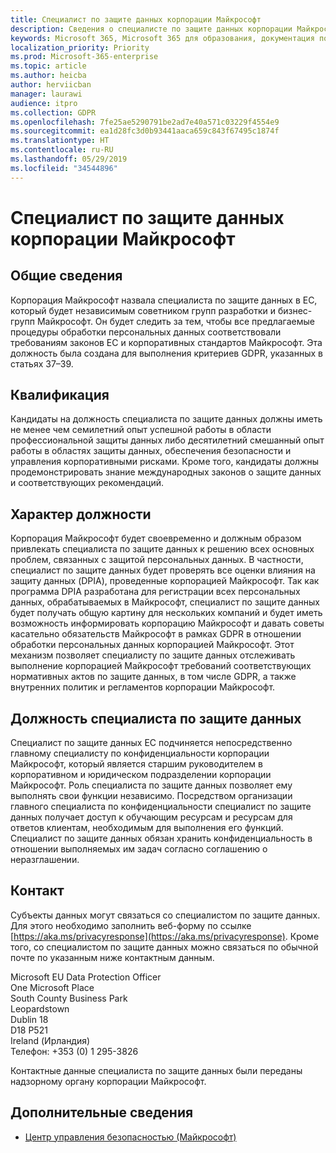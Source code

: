 ```yaml
---
title: Специалист по защите данных корпорации Майкрософт
description: Сведения о специалисте по защите данных корпорации Майкрософт в ЕС, действующем в рамках GDPR
keywords: Microsoft 365, Microsoft 365 для образования, документация по Microsoft 365, GDPR
localization_priority: Priority
ms.prod: Microsoft-365-enterprise
ms.topic: article
ms.author: heicba
author: herviicban
manager: laurawi
audience: itpro
ms.collection: GDPR
ms.openlocfilehash: 7fe25ae5290791be2ad7e40a571c03229f4554e9
ms.sourcegitcommit: ea1d28fc3d0b93441aaca659c843f67495c1874f
ms.translationtype: HT
ms.contentlocale: ru-RU
ms.lasthandoff: 05/29/2019
ms.locfileid: "34544896"
---
```

# <a name="microsofts-data-protection-officer"></a>Специалист по защите данных корпорации Майкрософт

## <a name="overview"></a>Общие сведения

Корпорация Майкрософт назвала специалиста по защите данных в ЕС, который будет независимым советником групп разработки и бизнес-групп Майкрософт. Он будет следить за тем, чтобы все предлагаемые процедуры обработки персональных данных соответствовали требованиям законов ЕС и корпоративных стандартов Майкрософт. Эта должность была создана для выполнения критериев GDPR, указанных в статьях 37–39.

## <a name="qualifications"></a>Квалификация

Кандидаты на должность специалиста по защите данных должны иметь не менее чем семилетний опыт успешной работы в области профессиональной защиты данных либо десятилетний смешанный опыт работы в областях защиты данных, обеспечения безопасности и управления корпоративными рисками. Кроме того, кандидаты должны продемонстрировать знание международных законов о защите данных и соответствующих рекомендаций. 

## <a name="nature-of-the-role"></a>Характер должности

Корпорация Майкрософт будет своевременно и должным образом привлекать специалиста по защите данных к решению всех основных проблем, связанных с защитой персональных данных. В частности, специалист по защите данных будет проверять все оценки влияния на защиту данных (DPIA), проведенные корпорацией Майкрософт. Так как программа DPIA разработана для регистрации всех персональных данных, обрабатываемых в Майкрософт, специалист по защите данных будет получать общую картину для нескольких компаний и будет иметь возможность информировать корпорацию Майкрософт и давать советы касательно обязательств Майкрософт в рамках GDPR в отношении обработки персональных данных корпорацией Майкрософт. Этот механизм позволяет специалисту по защите данных отслеживать выполнение корпорацией Майкрософт требований соответствующих нормативных актов по защите данных, в том числе GDPR, а также внутренних политик и регламентов корпорации Майкрософт. 

## <a name="position-of-the-data-protection-officer"></a>Должность специалиста по защите данных

Специалист по защите данных ЕС подчиняется непосредственно главному специалисту по конфиденциальности корпорации Майкрософт, который является старшим руководителем в корпоративном и юридическом подразделении корпорации Майкрософт. Роль специалиста по защите данных позволяет ему выполнять свои функции независимо. Посредством организации главного специалиста по конфиденциальности специалист по защите данных получает доступ к обучающим ресурсам и ресурсам для ответов клиентам, необходимым для выполнения его функций. Специалист по защите данных обязан хранить конфиденциальность в отношении выполняемых им задач согласно соглашению о неразглашении.  

## <a name="contact"></a>Контакт

Субъекты данных могут связаться со специалистом по защите данных. Для этого необходимо заполнить веб-форму по ссылке [https://aka.ms/privacyresponse](https://aka.ms/privacyresponse). Кроме того, со специалистом по защите данных можно связаться по обычной почте по указанным ниже контактным данным.

Microsoft EU Data Protection Officer<br>
One Microsoft Place<br>
South County Business Park<br>
Leopardstown<br>
Dublin 18<br>
D18 P521<br>
Ireland (Ирландия)<br>
Телефон: +353 (0) 1 295-3826<br>

Контактные данные специалиста по защите данных были переданы надзорному органу корпорации Майкрософт.

## <a name="learn-more"></a>Дополнительные сведения

- [Центр управления безопасностью (Майкрософт)](https://www.microsoft.com/TrustCenter/Privacy/gdpr/default.aspx)